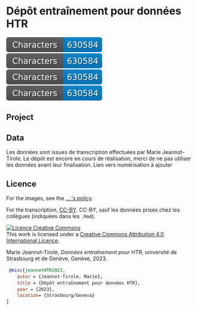 # Dépôt entraînement pour données HTR

![characters badge](badges/characters.svg) ![regions badge](badges/regions.svg) ![lines badge](badges/lines.svg) ![files badge](badges/files.svg) 

## Project

## Data

Les données sont issues de transcription effectuées par Marie Jeannot-Tirole.
Le dépôt est encore en cours de réalisation, merci de ne pas utiliser les données avant leur finalisation.
Lien vers numérisation à ajouter

## Licence

For the images, see the [....'s policy](lien).

For the transcription, [CC-BY](https://creativecommons.org/licenses/by/4.0/).
CC-BY, sauf les données prises chez les collègues (indiquées dans les ```.Rmd```).

<a rel="license" href="http://creativecommons.org/licenses/by/4.0/"><img alt="Licence Creative Commons" style="border-width:0" src="https://i.creativecommons.org/l/by/4.0/88x31.png" /></a><br />This work is licensed under a <a rel="license" href="http://creativecommons.org/licenses/by/4.0/">Creative Commons Attribution 4.0 International Licence</a>.

Marie Jeannot-Tirole, _Données entraînement pour HTR_, université de Strasbourg et de Genève, Genève, 2023.
```bibtex
 @misc{jeannotHTR2023,
    autor = {Jeannot-Tirole, Marie},
    title = {Dépôt entraînement pour données HTR}, 
    year = {2023},    
    location= {Strasbourg/Geneva}
}
